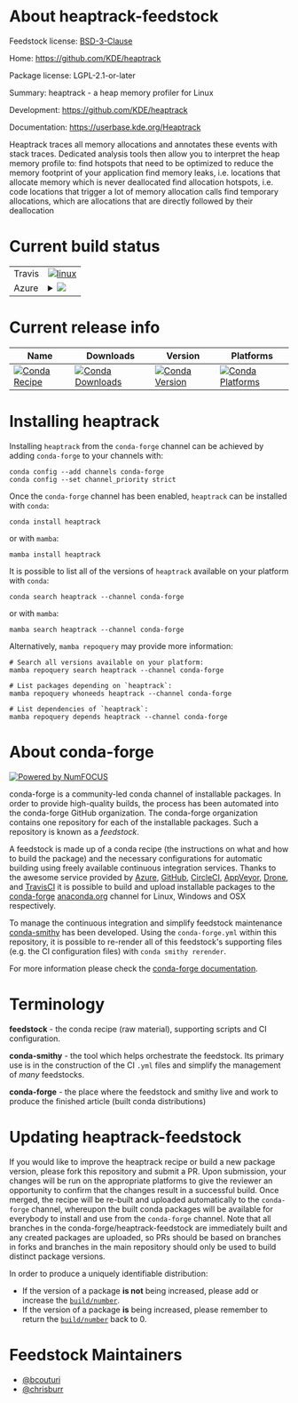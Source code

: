 About heaptrack-feedstock
=========================

Feedstock license: [BSD-3-Clause](https://github.com/conda-forge/heaptrack-feedstock/blob/main/LICENSE.txt)

Home: https://github.com/KDE/heaptrack

Package license: LGPL-2.1-or-later

Summary: heaptrack - a heap memory profiler for Linux

Development: https://github.com/KDE/heaptrack

Documentation: https://userbase.kde.org/Heaptrack

Heaptrack traces all memory allocations and annotates these events with stack traces. Dedicated analysis tools then allow you to interpret the heap memory profile to:
  find hotspots that need to be optimized to reduce the memory footprint of your application
  find memory leaks, i.e. locations that allocate memory which is never deallocated
  find allocation hotspots, i.e. code locations that trigger a lot of memory allocation calls
  find temporary allocations, which are allocations that are directly followed by their deallocation


Current build status
====================


<table><tr>
    <td>Travis</td>
    <td>
      <a href="https://app.travis-ci.com/conda-forge/heaptrack-feedstock">
        <img alt="linux" src="https://img.shields.io/travis/com/conda-forge/heaptrack-feedstock/main.svg?label=Linux">
      </a>
    </td>
  </tr>
    
  <tr>
    <td>Azure</td>
    <td>
      <details>
        <summary>
          <a href="https://dev.azure.com/conda-forge/feedstock-builds/_build/latest?definitionId=11334&branchName=main">
            <img src="https://dev.azure.com/conda-forge/feedstock-builds/_apis/build/status/heaptrack-feedstock?branchName=main">
          </a>
        </summary>
        <table>
          <thead><tr><th>Variant</th><th>Status</th></tr></thead>
          <tbody><tr>
              <td>linux_64</td>
              <td>
                <a href="https://dev.azure.com/conda-forge/feedstock-builds/_build/latest?definitionId=11334&branchName=main">
                  <img src="https://dev.azure.com/conda-forge/feedstock-builds/_apis/build/status/heaptrack-feedstock?branchName=main&jobName=linux&configuration=linux%20linux_64_" alt="variant">
                </a>
              </td>
            </tr><tr>
              <td>linux_aarch64</td>
              <td>
                <a href="https://dev.azure.com/conda-forge/feedstock-builds/_build/latest?definitionId=11334&branchName=main">
                  <img src="https://dev.azure.com/conda-forge/feedstock-builds/_apis/build/status/heaptrack-feedstock?branchName=main&jobName=linux&configuration=linux%20linux_aarch64_" alt="variant">
                </a>
              </td>
            </tr><tr>
              <td>linux_ppc64le</td>
              <td>
                <a href="https://dev.azure.com/conda-forge/feedstock-builds/_build/latest?definitionId=11334&branchName=main">
                  <img src="https://dev.azure.com/conda-forge/feedstock-builds/_apis/build/status/heaptrack-feedstock?branchName=main&jobName=linux&configuration=linux%20linux_ppc64le_" alt="variant">
                </a>
              </td>
            </tr>
          </tbody>
        </table>
      </details>
    </td>
  </tr>
</table>

Current release info
====================

| Name | Downloads | Version | Platforms |
| --- | --- | --- | --- |
| [![Conda Recipe](https://img.shields.io/badge/recipe-heaptrack-green.svg)](https://anaconda.org/conda-forge/heaptrack) | [![Conda Downloads](https://img.shields.io/conda/dn/conda-forge/heaptrack.svg)](https://anaconda.org/conda-forge/heaptrack) | [![Conda Version](https://img.shields.io/conda/vn/conda-forge/heaptrack.svg)](https://anaconda.org/conda-forge/heaptrack) | [![Conda Platforms](https://img.shields.io/conda/pn/conda-forge/heaptrack.svg)](https://anaconda.org/conda-forge/heaptrack) |

Installing heaptrack
====================

Installing `heaptrack` from the `conda-forge` channel can be achieved by adding `conda-forge` to your channels with:

```
conda config --add channels conda-forge
conda config --set channel_priority strict
```

Once the `conda-forge` channel has been enabled, `heaptrack` can be installed with `conda`:

```
conda install heaptrack
```

or with `mamba`:

```
mamba install heaptrack
```

It is possible to list all of the versions of `heaptrack` available on your platform with `conda`:

```
conda search heaptrack --channel conda-forge
```

or with `mamba`:

```
mamba search heaptrack --channel conda-forge
```

Alternatively, `mamba repoquery` may provide more information:

```
# Search all versions available on your platform:
mamba repoquery search heaptrack --channel conda-forge

# List packages depending on `heaptrack`:
mamba repoquery whoneeds heaptrack --channel conda-forge

# List dependencies of `heaptrack`:
mamba repoquery depends heaptrack --channel conda-forge
```


About conda-forge
=================

[![Powered by
NumFOCUS](https://img.shields.io/badge/powered%20by-NumFOCUS-orange.svg?style=flat&colorA=E1523D&colorB=007D8A)](https://numfocus.org)

conda-forge is a community-led conda channel of installable packages.
In order to provide high-quality builds, the process has been automated into the
conda-forge GitHub organization. The conda-forge organization contains one repository
for each of the installable packages. Such a repository is known as a *feedstock*.

A feedstock is made up of a conda recipe (the instructions on what and how to build
the package) and the necessary configurations for automatic building using freely
available continuous integration services. Thanks to the awesome service provided by
[Azure](https://azure.microsoft.com/en-us/services/devops/), [GitHub](https://github.com/),
[CircleCI](https://circleci.com/), [AppVeyor](https://www.appveyor.com/),
[Drone](https://cloud.drone.io/welcome), and [TravisCI](https://travis-ci.com/)
it is possible to build and upload installable packages to the
[conda-forge](https://anaconda.org/conda-forge) [anaconda.org](https://anaconda.org/)
channel for Linux, Windows and OSX respectively.

To manage the continuous integration and simplify feedstock maintenance
[conda-smithy](https://github.com/conda-forge/conda-smithy) has been developed.
Using the ``conda-forge.yml`` within this repository, it is possible to re-render all of
this feedstock's supporting files (e.g. the CI configuration files) with ``conda smithy rerender``.

For more information please check the [conda-forge documentation](https://conda-forge.org/docs/).

Terminology
===========

**feedstock** - the conda recipe (raw material), supporting scripts and CI configuration.

**conda-smithy** - the tool which helps orchestrate the feedstock.
                   Its primary use is in the construction of the CI ``.yml`` files
                   and simplify the management of *many* feedstocks.

**conda-forge** - the place where the feedstock and smithy live and work to
                  produce the finished article (built conda distributions)


Updating heaptrack-feedstock
============================

If you would like to improve the heaptrack recipe or build a new
package version, please fork this repository and submit a PR. Upon submission,
your changes will be run on the appropriate platforms to give the reviewer an
opportunity to confirm that the changes result in a successful build. Once
merged, the recipe will be re-built and uploaded automatically to the
`conda-forge` channel, whereupon the built conda packages will be available for
everybody to install and use from the `conda-forge` channel.
Note that all branches in the conda-forge/heaptrack-feedstock are
immediately built and any created packages are uploaded, so PRs should be based
on branches in forks and branches in the main repository should only be used to
build distinct package versions.

In order to produce a uniquely identifiable distribution:
 * If the version of a package **is not** being increased, please add or increase
   the [``build/number``](https://docs.conda.io/projects/conda-build/en/latest/resources/define-metadata.html#build-number-and-string).
 * If the version of a package **is** being increased, please remember to return
   the [``build/number``](https://docs.conda.io/projects/conda-build/en/latest/resources/define-metadata.html#build-number-and-string)
   back to 0.

Feedstock Maintainers
=====================

* [@bcouturi](https://github.com/bcouturi/)
* [@chrisburr](https://github.com/chrisburr/)

